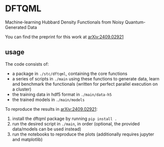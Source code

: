 # DFTQML
Machine-learning Hubbard Density Functionals from Noisy Quantum-Generated Data

You can find the preprint for this work at [arXiv:2409.02921](https://arxiv.org/abs/2409.02921)

## usage
The code consists of: 
- a package in `./stc/dftqml`, containing the core functions
- a series of scripts in `./main` using these functions to generate data, learn and benchmark the functionals (written for perfect parallel execution on a cluster)
- the training data in hdf5 format in `./main/data-h5`
- the trained models in `./main/models`

To reproduce the results in [arXiv:2409.02921](https://arxiv.org/abs/2409.02921):
1. install the dftqml package by running `pip install .`
2. run the desired script in `./main`, in order (optional, the provided data/models can be used instead)
3. run the notebooks to reproduce the plots (additionally requires jupyter and matplotlib)
